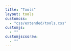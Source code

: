 ```yaml
---
title: "Tools"
layout: tools
customcss: 
  - "css/extended/tools.css"
customjs: 
  - ""
customjscssraw: 
  - ""
---
```

